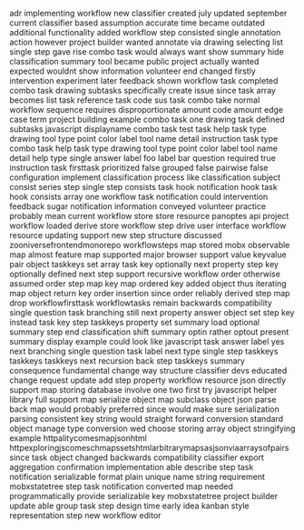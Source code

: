 adr implementing workflow new classifier created july updated september current classifier based assumption accurate time became outdated additional functionality added workflow step consisted single annotation action however project builder wanted annotate via drawing selecting list single step gave rise combo task would always want show summary hide classification summary tool became public project actually wanted expected wouldnt show information volunteer end changed firstly intervention experiment later feedback shown workflow task completed combo task drawing subtasks specifically create issue since task array becomes list task reference task code sus task combo take normal workflow sequence requires disproportionate amount code amount edge case term project building example combo task one drawing task defined subtasks javascript displayname combo task test task help task type drawing tool type point color label tool name detail instruction task type combo task help task type drawing tool type point color label tool name detail help type single answer label foo label bar question required true instruction task firsttask prioritized false grouped false pairwise false configuration implement classification process like classification subject consist series step single step consists task hook notification hook task hook consists array one workflow task notification could intervention feedback sugar notification information conveyed volunteer practice probably mean current workflow store store resource panoptes api project workflow loaded derive store workflow step drive user interface workflow resource updating support new step structure discussed zooniversefrontendmonorepo workflowsteps map stored mobx observable map almost feature map supported major browser support value keyvalue pair object taskkeys set array task key optionally next property step key optionally defined next step support recursive workflow order otherwise assumed order step map key map ordered key added object thus iterating map object return key order insertion since order reliably derived step map drop workflowfirsttask workflowtasks remain backwards compatibility single question task branching still next property answer object set step key instead task key step taskkeys property set summary load optional summary step end classification shift summary optin rather optout present summary display example could look like javascript task answer label yes next branching single question task label next type single step taskkeys taskkeys taskkeys next recursion back step taskkeys summary consequence fundamental change way structure classifier devs educated change request update add step property workflow resource json directly support map storing database involve one two first try javascript helper library full support map serialize object map subclass object json parse back map would probably preferred since would make sure serialization parsing consistent key string would straight forward conversion standard object manage type conversion wed choose storing array object stringifying example httpalitycomesmapjsonhtml httpexploringjscomeschmapssetshtmlarbitrarymapsasjsonviaarraysofpairs since task object changed backwards compatibility classifier export aggregation confirmation implementation able describe step task notification serializable format plain unique name string requirement mobxstatetree step task notification converted map needed programmatically provide serializable key mobxstatetree project builder update able group task step design time early idea kanban style representation step new workflow editor